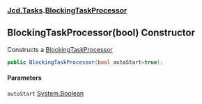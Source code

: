 ### [Jcd.Tasks](Jcd.Tasks.md 'Jcd.Tasks').[BlockingTaskProcessor](Jcd.Tasks.BlockingTaskProcessor.md 'Jcd.Tasks.BlockingTaskProcessor')

## BlockingTaskProcessor(bool) Constructor

Constructs a [BlockingTaskProcessor](Jcd.Tasks.BlockingTaskProcessor.md 'Jcd.Tasks.BlockingTaskProcessor')

```csharp
public BlockingTaskProcessor(bool autoStart=true);
```
#### Parameters

<a name='Jcd.Tasks.BlockingTaskProcessor.BlockingTaskProcessor(bool).autoStart'></a>

`autoStart` [System.Boolean](https://docs.microsoft.com/en-us/dotnet/api/System.Boolean 'System.Boolean')